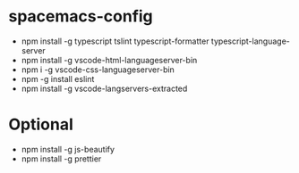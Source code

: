 # spacemacs-config
- npm install -g typescript tslint typescript-formatter typescript-language-server
- npm install -g vscode-html-languageserver-bin
- npm i -g vscode-css-languageserver-bin
- npm -g install eslint
- npm install -g vscode-langservers-extracted
# Optional
- npm install -g js-beautify
- npm install -g prettier
